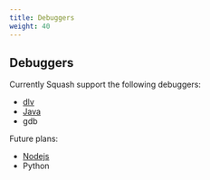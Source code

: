 ```yaml
---
title: Debuggers
weight: 40
---
```


## Debuggers

Currently Squash support the following debuggers:

* [dlv](https://github.com/derekparker/delve)
* [Java](http://docs.oracle.com/javase/7/docs/technotes/guides/jpda/jdwp-spec.html)
* gdb

Future plans:

* [Nodejs](https://nodejs.org/api/debugger.html)
* Python
